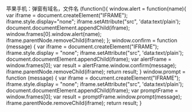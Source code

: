 苹果手机：弹窗有域名，文件名
(function(){
     window.alert = function(name){
        var iframe = document.createElement("IFRAME");
        iframe.style.display="none";
        iframe.setAttribute("src", 'data:text/plain');
        document.documentElement.appendChild(iframe);
        window.frames[0].window.alert(name);
        iframe.parentNode.removeChild(iframe);
    };
    window.confirm = function (message) {
      var iframe = document.createElement("IFRAME");
      iframe.style.display = "none";
      iframe.setAttribute("src", 'data:text/plain');
      document.documentElement.appendChild(iframe);
      var alertFrame = window.frames[0];
      var result = alertFrame.window.confirm(message);
      iframe.parentNode.removeChild(iframe);
      return result;
    }
    window.prompt = function (message) {
      var iframe = document.createElement("IFRAME");
      iframe.style.display = "none";
      iframe.setAttribute("src", 'data:text/plain');
      document.documentElement.appendChild(iframe);
      var promptFrame = window.frames[0];
      var result = promptFrame.window.prompt(message);
      iframe.parentNode.removeChild(iframe);
      return result;
    }
